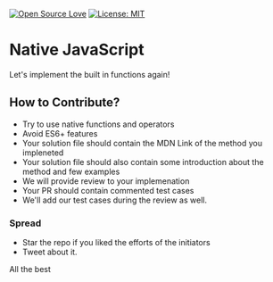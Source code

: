 [![Open Source Love](https://badges.frapsoft.com/os/v2/open-source.svg?v=103)](https://github.com/vinitshahdeo/HacktoberFest)
[![License: MIT](https://img.shields.io/badge/License-MIT-yellow.svg)](https://opensource.org/licenses/MIT)

# Native JavaScript

Let's implement the built in functions again! 

## How to Contribute?

- Try to use native functions and operators
- Avoid ES6+ features
- Your solution file should contain the MDN Link of the method you impleneted
- Your solution file should also contain some introduction about the method and few examples
- We will provide review to your implemenation
- Your PR should contain commented test cases 
- We'll add our test cases during the review as well.

### Spread

- Star the repo if you liked the efforts of the initiators
- Tweet about it.

All the best
